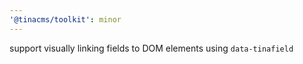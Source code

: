 ```yaml
---
'@tinacms/toolkit': minor
---
```


support visually linking fields to DOM elements using `data-tinafield`
